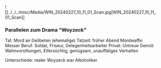 ![[../../../misc/Media/WIN_20240227_10_11_01_Scan.jpg|WIN_20240227_10_11_01_Scan]]

### Parallelen zum Drama “Woyzeck”

Tat: Mord an Gelibeten (ehemalige)
Tatzeit: früher Abend 
Mordwaffe: Messer 
Beruf: Soldat, Friseur, Gelegenheitsarbeiter 
Privat: Untreue 
Gemüt: Wahnvorstllungen, Eifersüchtig, genügsam, unauffäliges Verhalten


Unterschiede: realer Woyzeck war Alkoholiker
